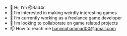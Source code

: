 - 👋 Hi, I’m @Rad4r
- 👀 I’m interested in making weirdly interesting games
- 🌱 I’m currently working as a freelance game developer
- 💞️ I’m looking to collaborate on game related projects
- 📫 How to reach me hanimohammad00@gmail.com

<!---
Rad4r/Rad4r is a ✨ special ✨ repository because its `README.md` (this file) appears on your GitHub profile.
You can click the Preview link to take a look at your changes.
--->
